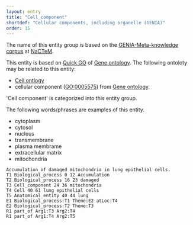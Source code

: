 ```yaml
---
layout: entry
title: "Cell_component"
shortdef: "Cellular components, including organelle (GENIA)"
order: 15
---
```


The name of this entity group is based on the <a href="http://www.nactem.ac.uk/meta-knowledge/">GENIA-Meta-knowledge corpus</a> at <a href="http://www.nactem.ac.uk/">NaCTeM</a>.

This entity is based on <a href="https://www.ebi.ac.uk/QuickGO/">Quick GO</a> of <a href="http://geneontology.org/">Gene ontology</a>.
The following ontoloty may be related to this entity:
- <a href="https://www.ebi.ac.uk/ols/ontologies/cl">Cell ontlogy</a> 
- cellular component (<a href="http://amigo.geneontology.org/amigo/term/GO:0005575">GO:0005575</a>) from <a href="http://geneontology.org/">Gene ontology</a>.

'Cell component' is categorized into this entity group.

The following words/phrases are examples of this entity.
- cytoplasm
- cytosol
- nucleus
- transmembrane
- plasma membrame
- extracellular matrix
- mitochondria

~~~ ann
Accumulation of damaged mitochondria in lung epithelial cells.
T1 Biological_process 0 12 Accumulation
T2 Biological_process 16 23 damaged
T3 Cell_component 24 36 mitochondria
T4 Cell 40 61 lung epithelial cells
T5 Anatomical_entity 40 44 lung
E1 Biological_process:T1 Theme:E2 atLoc:T4
E2 Biological_process:T2 Theme:T3
R1 part_of Arg1:T3 Arg2:T4
R1 part_of Arg1:T4 Arg2:T5
~~~


<!-- details -->
